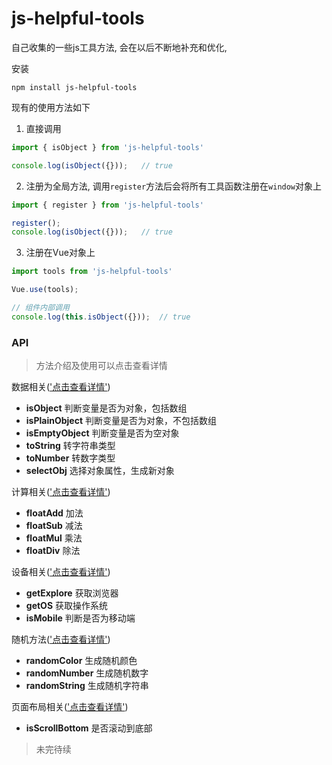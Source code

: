 # js-helpful-tools

自己收集的一些js工具方法, 会在以后不断地补充和优化,

安装
```
npm install js-helpful-tools
```

现有的使用方法如下
1. 直接调用
```javascript
import { isObject } from 'js-helpful-tools'

console.log(isObject({}));   // true
```
2. 注册为全局方法, 调用`register`方法后会将所有工具函数注册在`window`对象上
```javascript
import { register } from 'js-helpful-tools'

register();
console.log(isObject({}));   // true
```
3. 注册在Vue对象上
```javascript
import tools from 'js-helpful-tools'

Vue.use(tools);

// 组件内部调用
console.log(this.isObject({}));  // true
```

### API

>方法介绍及使用可以点击查看详情

数据相关(['点击查看详情'](https://github.com/gitliyu/js-helpful-tools/blob/master/api/data.md))
- **isObject** 判断变量是否为对象，包括数组
- **isPlainObject** 判断变量是否为对象，不包括数组
- **isEmptyObject** 判断变量是否为空对象
- **toString** 转字符串类型
- **toNumber** 转数字类型
- **selectObj** 选择对象属性，生成新对象

计算相关(['点击查看详情'](https://github.com/gitliyu/js-helpful-tools/blob/master/api/calculate.md))
- **floatAdd** 加法
- **floatSub** 减法
- **floatMul** 乘法
- **floatDiv** 除法

设备相关(['点击查看详情'](https://github.com/gitliyu/js-helpful-tools/blob/master/api/device.md))
- **getExplore** 获取浏览器
- **getOS** 获取操作系统
- **isMobile** 判断是否为移动端

随机方法(['点击查看详情'](https://github.com/gitliyu/js-helpful-tools/blob/master/api/random.md))
- **randomColor** 生成随机颜色
- **randomNumber** 生成随机数字
- **randomString** 生成随机字符串

页面布局相关(['点击查看详情'](https://github.com/gitliyu/js-helpful-tools/blob/master/api/layout.md))
- **isScrollBottom** 是否滚动到底部

> 未完待续
